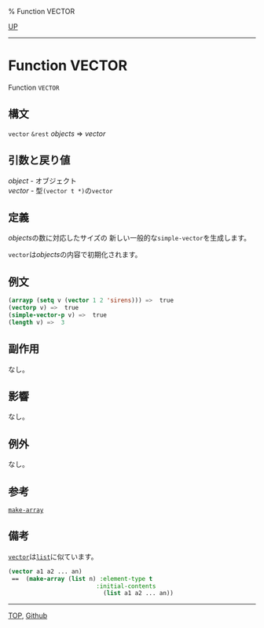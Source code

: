 % Function VECTOR

[UP](15.2.html)  

---

# Function **VECTOR**


Function `VECTOR`


## 構文

`vector` `&rest` *objects* => *vector*


## 引数と戻り値

*object* - オブジェクト  
*vector* - 型`(vector t *)`の`vector`


## 定義

*objects*の数に対応したサイズの
新しい一般的な`simple-vector`を生成します。

`vector`は*objects*の内容で初期化されます。


## 例文

```lisp
(arrayp (setq v (vector 1 2 'sirens))) =>  true
(vectorp v) =>  true
(simple-vector-p v) =>  true         
(length v) =>  3
```


## 副作用

なし。


## 影響

なし。


## 例外

なし。


## 参考

[`make-array`](15.2.make-array.html)


## 備考

[`vector`](15.2.vector-function.html)は[`list`](14.2.list-function.html)に似ています。

```lisp
(vector a1 a2 ... an)
 ==  (make-array (list n) :element-type t
                         :initial-contents 
                           (list a1 a2 ... an))
```


---
[TOP](index.html),  [Github](https://github.com/nptcl/npt-japanese)

